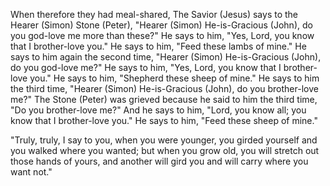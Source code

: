 When therefore they had meal-shared, The Savior (Jesus) says to the Hearer (Simon) Stone (Peter), "Hearer (Simon) He-is-Gracious (John), do you god-love me more than these?" He says to him, "Yes, Lord, you know that I brother-love you." He says to him, "Feed these lambs of mine." He says to him again the second time, "Hearer (Simon) He-is-Gracious (John), do you god-love me?" He says to him, "Yes, Lord, you know that I brother-love you." He says to him, "Shepherd these sheep of mine." He says to him the third time, "Hearer (Simon) He-is-Gracious (John), do you brother-love me?" The Stone (Peter) was grieved because he said to him the third time, "Do you brother-love me?" And he says to him, "Lord, you know all; you know that I brother-love you." He says to him, "Feed these sheep of mine."

"Truly, truly, I say to you, when you were younger, you girded yourself and you walked where you wanted; but when you grow old, you will stretch out those hands of yours, and another will gird you and will carry where you want not." 